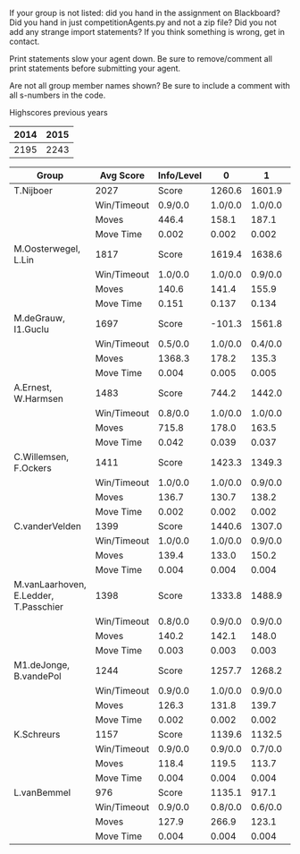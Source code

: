 If your group is not listed: did you hand in the assignment on Blackboard? Did you hand in just competitionAgents.py and not a zip file? Did you not add any strange import statements? If you think something is wrong, get in contact.

Print statements slow your agent down. Be sure to remove/comment all print statements before submitting your agent.

Are not all group member names shown? Be sure to include a comment with all s-numbers in the code.

Highscores previous years

| 2014 | 2015 |
|---|---|
| 2195 | 2243 |



Group | Avg Score | Info/Level | 0 | 1 | 2 | 3 | 4 | 5 | 6 | 7 | 8 | 9 | 10 | 11 
| --- | --- | --- | --- | --- | --- | --- | --- | --- | --- | --- | --- | --- | --- | --- 
T.Nijboer | 2027 | Score | 1260.6 | 1601.9 | 1572.9 | 1739.6 | 1299.6 | 2993.3 | 3447.5 | 1856.8 | 2628.7 | 3306.4 | 1642.3 | 976.8
 | | Win/Timeout | 0.9/0.0 | 1.0/0.0 | 1.0/0.0 | 1.0/0.0 | 0.7/0.0 | 0.8/0.0 | 0.8/0.0 | 0.0/0.0 | 0.3/0.0 | 0.8/0.0 | 0.1/0.0 | 0.0/0.0
 | | Moves | 446.4 | 158.1 | 187.1 | 110.4 | 97.4 | 360.7 | 353.5 | 174.2 | 347.3 | 413.6 | 185.7 | 150.2
 | | Move Time | 0.002 | 0.002 | 0.002 | 0.001 | 0.001 | 0.002 | 0.002 | 0.002 | 0.004 | 0.004 | 0.004 | 0.004
M.Oosterwegel, L.Lin | 1817 | Score | 1619.4 | 1638.6 | 1523.1 | 1581.9 | 1565.0 | 2361.8 | 2342.6 | 1358.4 | 3083.7 | 3492.1 | 742.9 | 489.6
 | | Win/Timeout | 1.0/0.0 | 1.0/0.0 | 0.9/0.0 | 1.0/0.0 | 0.9/0.0 | 0.7/0.0 | 0.7/0.0 | 0.0/0.0 | 0.6/0.0 | 0.8/0.0 | 0.0/0.0 | 0.0/0.0
 | | Moves | 140.6 | 141.4 | 155.9 | 88.1 | 100.0 | 210.2 | 195.4 | 160.6 | 367.3 | 418.9 | 113.1 | 88.4
 | | Move Time | 0.151 | 0.137 | 0.134 | 0.016 | 0.018 | 0.036 | 0.054 | 0.100 | 0.056 | 0.056 | 0.070 | 0.072
M.deGrauw, I1.Guclu | 1697 | Score | -101.3 | 1561.8 | 746.7 | 1660.2 | 1173.2 | 2768.4 | 3061.0 | 1888.3 | 2723.7 | 2921.6 | 1080.9 | 875.4
 | | Win/Timeout | 0.5/0.0 | 1.0/0.0 | 0.4/0.0 | 1.0/0.0 | 0.7/0.0 | 0.8/0.0 | 0.7/0.0 | 0.0/0.0 | 0.6/0.0 | 0.7/0.0 | 0.0/0.0 | 0.0/0.0
 | | Moves | 1368.3 | 178.2 | 135.3 | 109.8 | 115.8 | 394.6 | 388.0 | 186.7 | 396.3 | 395.4 | 157.1 | 155.6
 | | Move Time | 0.004 | 0.005 | 0.005 | 0.002 | 0.002 | 0.004 | 0.004 | 0.005 | 0.009 | 0.009 | 0.010 | 0.010
A.Ernest, W.Harmsen | 1483 | Score | 744.2 | 1442.0 | 1476.5 | 918.2 | 1202.2 | 1500.2 | 1728.8 | 1382.5 | 2894.4 | 2664.8 | 1619.7 | 226.8
 | | Win/Timeout | 0.8/0.0 | 1.0/0.0 | 1.0/0.0 | 0.8/0.0 | 0.9/0.0 | 1.0/0.0 | 0.8/0.0 | 0.2/0.0 | 0.9/0.0 | 0.7/0.0 | 0.1/0.0 | 0.0/0.0
 | | Moves | 715.8 | 178.0 | 163.5 | 76.8 | 105.8 | 829.8 | 298.2 | 161.5 | 511.6 | 492.2 | 260.3 | 99.2
 | | Move Time | 0.042 | 0.039 | 0.037 | 0.005 | 0.005 | 0.011 | 0.015 | 0.027 | 0.012 | 0.012 | 0.013 | 0.019
C.Willemsen, F.Ockers | 1411 | Score | 1423.3 | 1349.3 | 1236.8 | 1284.1 | 1285.9 | 1734.6 | 1836.8 | 397.1 | 2081.2 | 2545.4 | 1091.4 | 663.8
 | | Win/Timeout | 1.0/0.0 | 1.0/0.0 | 0.9/0.0 | 1.0/0.0 | 1.0/0.0 | 1.0/0.0 | 0.9/0.0 | 0.2/0.0 | 0.7/0.0 | 0.9/0.0 | 0.1/0.0 | 0.0/0.0
 | | Moves | 136.7 | 130.7 | 138.2 | 85.9 | 84.1 | 175.4 | 178.2 | 88.9 | 275.8 | 323.6 | 200.6 | 154.2
 | | Move Time | 0.002 | 0.002 | 0.002 | 0.001 | 0.001 | 0.002 | 0.002 | 0.002 | 0.004 | 0.004 | 0.004 | 0.004
C.vanderVelden | 1399 | Score | 1440.6 | 1307.0 | 1295.8 | 1005.8 | 1311.3 | 2162.2 | 1726.3 | 736.5 | 2346.2 | 1964.1 | 1437.0 | 60.8
 | | Win/Timeout | 1.0/0.0 | 1.0/0.0 | 0.9/0.0 | 0.8/0.0 | 0.9/0.0 | 1.0/0.0 | 0.7/0.0 | 0.0/0.0 | 0.7/0.0 | 0.6/0.0 | 0.2/0.0 | 0.0/0.0
 | | Moves | 139.4 | 133.0 | 150.2 | 89.2 | 85.7 | 207.8 | 170.7 | 96.5 | 343.8 | 291.9 | 228.0 | 57.2
 | | Move Time | 0.004 | 0.004 | 0.004 | 0.002 | 0.002 | 0.003 | 0.004 | 0.004 | 0.008 | 0.008 | 0.008 | 0.009
M.vanLaarhoven, E.Ledder, T.Passchier | 1398 | Score | 1333.8 | 1488.9 | 1467.0 | 1445.0 | 1377.3 | 2318.4 | 1616.0 | 397.1 | 1790.1 | 2056.5 | 862.1 | 620.7
 | | Win/Timeout | 0.8/0.0 | 0.9/0.0 | 0.9/0.0 | 0.8/0.0 | 0.8/0.0 | 0.8/0.0 | 0.6/0.0 | 0.1/0.0 | 0.5/0.0 | 0.6/0.0 | 0.2/0.0 | 0.1/0.0
 | | Moves | 140.2 | 142.1 | 148.0 | 110.0 | 98.7 | 223.6 | 215.0 | 104.9 | 320.9 | 355.5 | 187.9 | 140.3
 | | Move Time | 0.003 | 0.003 | 0.003 | 0.002 | 0.002 | 0.003 | 0.003 | 0.003 | 0.005 | 0.005 | 0.006 | 0.006
M1.deJonge, B.vandePol | 1244 | Score | 1257.7 | 1268.2 | 1219.3 | 1287.6 | 1136.3 | 1682.3 | 1654.9 | 456.4 | 2575.2 | 1949.3 | 237.6 | 197.6
 | | Win/Timeout | 0.9/0.0 | 1.0/0.0 | 0.9/0.0 | 1.0/0.0 | 0.9/0.0 | 0.8/0.0 | 0.9/0.0 | 0.1/0.0 | 0.7/0.0 | 0.5/0.0 | 0.0/0.0 | 0.0/0.0
 | | Moves | 126.3 | 131.8 | 139.7 | 82.4 | 87.7 | 175.7 | 197.1 | 97.6 | 382.8 | 287.7 | 99.4 | 80.4
 | | Move Time | 0.002 | 0.002 | 0.002 | 0.001 | 0.001 | 0.002 | 0.002 | 0.002 | 0.003 | 0.003 | 0.004 | 0.004
K.Schreurs | 1157 | Score | 1139.6 | 1132.5 | 871.3 | 711.5 | 624.6 | 1746.2 | 1845.5 | 586.7 | 1781.6 | 2524.7 | 631.8 | 285.2
 | | Win/Timeout | 0.9/0.0 | 0.9/0.0 | 0.7/0.0 | 0.8/0.0 | 0.7/0.0 | 0.9/0.0 | 0.9/0.0 | 0.2/0.0 | 0.5/0.0 | 0.8/0.0 | 0.0/0.0 | 0.0/0.0
 | | Moves | 118.4 | 119.5 | 113.7 | 69.5 | 69.4 | 184.8 | 178.5 | 108.3 | 308.4 | 323.3 | 157.2 | 100.8
 | | Move Time | 0.004 | 0.004 | 0.004 | 0.002 | 0.002 | 0.004 | 0.004 | 0.004 | 0.008 | 0.008 | 0.009 | 0.009
L.vanBemmel | 976 | Score | 1135.1 | 917.1 | 845.9 | 184.2 | 376.4 | 1388.7 | 1435.7 | 499.0 | 1967.8 | 1485.1 | 865.2 | 615.5
 | | Win/Timeout | 0.9/0.0 | 0.8/0.0 | 0.6/0.0 | 0.4/0.0 | 0.5/0.0 | 0.7/0.0 | 0.6/0.0 | 0.1/0.0 | 0.6/0.0 | 0.5/0.0 | 0.2/0.0 | 0.0/0.0
 | | Moves | 127.9 | 266.9 | 123.1 | 47.8 | 53.6 | 172.3 | 160.3 | 102.0 | 458.2 | 454.9 | 167.8 | 143.5
 | | Move Time | 0.004 | 0.004 | 0.004 | 0.002 | 0.002 | 0.003 | 0.004 | 0.009 | 0.007 | 0.007 | 0.008 | 0.008
